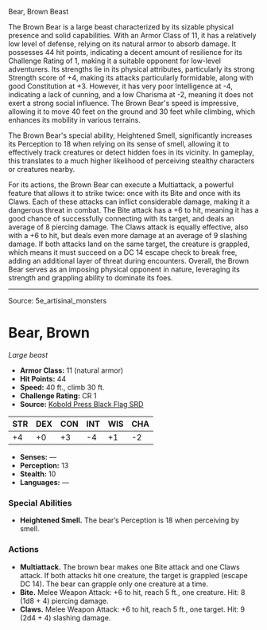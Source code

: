 <MonsterName/>Bear, Brown</MonsterName>
<CreatureType/>Beast</CreatureType>

<summary>The Brown Bear is a large beast characterized by its sizable physical presence and solid capabilities. With an Armor Class of 11, it has a relatively low level of defense, relying on its natural armor to absorb damage. It possesses 44 hit points, indicating a decent amount of resilience for its Challenge Rating of 1, making it a suitable opponent for low-level adventurers. Its strengths lie in its physical attributes, particularly its strong Strength score of +4, making its attacks particularly formidable, along with good Constitution at +3. However, it has very poor Intelligence at -4, indicating a lack of cunning, and a low Charisma at -2, meaning it does not exert a strong social influence. The Brown Bear's speed is impressive, allowing it to move 40 feet on the ground and 30 feet while climbing, which enhances its mobility in various terrains.</summary>

<detail>

The Brown Bear's special ability, Heightened Smell, significantly increases its Perception to 18 when relying on its sense of smell, allowing it to effectively track creatures or detect hidden foes in its vicinity. In gameplay, this translates to a much higher likelihood of perceiving stealthy characters or creatures nearby.

For its actions, the Brown Bear can execute a Multiattack, a powerful feature that allows it to strike twice: once with its Bite and once with its Claws. Each of these attacks can inflict considerable damage, making it a dangerous threat in combat. The Bite attack has a +6 to hit, meaning it has a good chance of successfully connecting with its target, and deals an average of 8 piercing damage. The Claws attack is equally effective, also with a +6 to hit, but deals even more damage at an average of 9 slashing damage. If both attacks land on the same target, the creature is grappled, which means it must succeed on a DC 14 escape check to break free, adding an additional layer of threat during encounters. Overall, the Brown Bear serves as an imposing physical opponent in nature, leveraging its strength and grappling ability to dominate its foes.</detail>



---

Source: 5e_artisinal_monsters

# Bear, Brown

*Large beast*

- **Armor Class:** 11 (natural armor)
- **Hit Points:** 44
- **Speed:** 40 ft., climb 30 ft.
- **Challenge Rating:** CR 1
- **Source:** [Kobold Press Black Flag SRD](https://koboldpress.com/black-flag-roleplaying/)

| STR | DEX | CON | INT | WIS | CHA |
| --- | --- | --- | --- | --- | --- |
| +4 | +0 | +3 | -4 | +1 | -2 |

- **Senses:** —
- **Perception:** 13
- **Stealth:** 10
- **Languages:** —

### Special Abilities

- **Heightened Smell.** The bear’s Perception is 18 when perceiving by smell.

### Actions

- **Multiattack.** The brown bear makes one Bite attack and one Claws attack. If both attacks hit one creature, the target is grappled (escape DC 14). The bear can grapple only one creature at a time.
- **Bite.** Melee Weapon Attack: +6 to hit, reach 5 ft., one creature. Hit: 8 (1d8 + 4) piercing damage.
- **Claws.** Melee Weapon Attack: +6 to hit, reach 5 ft., one target. Hit: 9 (2d4 + 4) slashing damage.



